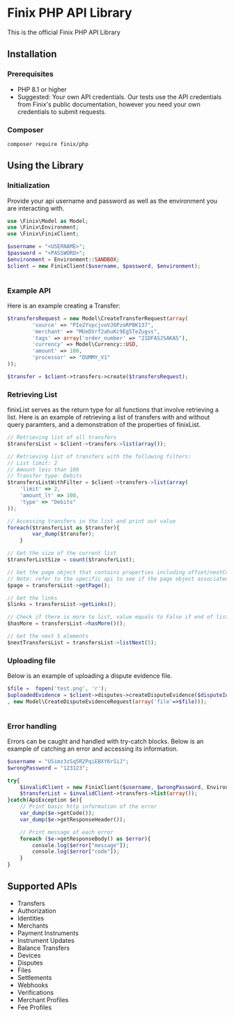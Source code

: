 # Finix PHP API Library
This is the official Finix PHP API Library 

## Installation
### Prerequisites
- PHP 8.1 or higher
- Suggested: Your own API credentials.
Our tests use the API credentials from Finix's public documentation, however you need your own credentials to submit requests.
### Composer
```
composer require finix/php
```

## Using the Library
### Initialization
Provide your api username and password as well as the environment you are interacting with.
```php
use \Finix\Model as Model;
use \Finix\Environment;
use \Finix\FinixClient;

$username = "<USERNAME>";
$password = "<PASSWORD>";
$environment = Environment::SANDBOX;
$client = new FinixClient($username, $password, $environment);
   
```

### Example API
Here is an example creating a Transfer:
```php
$transfersRequest = new Model\CreateTransferRequest(array(
        'source' => "PIe2YvpcjvoVJ6PzoRPBK137", 
        'merchant' => "MUeDVrf2ahuKc9Eg5TeZugvs", 
        'tags' => array('order_number' => "21DFASJSAKAS"), 
        'currency' => Model\Currency::USD, 
        'amount' => 100, 
        'processor' => "DUMMY_V1"
));

$transfer = $client->transfers->create($transfersRequest);
```

### Retrieving List 
finixList serves as the return type for all functions that involve retrieving a list. Here is an example of retrieving a list of transfers with and without query paramters, and a demonstration of the properties of finixList.
```typescript 
// Retrieving list of all transfers 
$transfersList = $client->transfers->list(array());

// Retrieving list of transfers with the following filters: 
// List limit: 2
// Amount less than 100
// Transfer type: Debits 
$transfersListWithFilter = $client->transfers->list(array(
    'limit' => 2,
    'amount_lt' => 100,
    'type' => "Debits"  
));

// Accessing transfers in the list and print out value
foreach($transferList as $transfer){
        var_dump($transfer);
    }

// Get the size of the current list 
$transferListSize = count($transferList);

// Get the page object that contains properties including offset/nextCursor, limit.
// Note: refer to the specific api to see if the page object associated is of type pageCursor or pageOffset
$page = transfersList->getPage();

// Get the links 
$links = transfersList->getLinks();

// Check if there is more to list, value equals to False if end of list has been reached 
$hasMore = transfersList->hasMore()();

// Get the next 5 elements
$nextTransfersList = transfersList->listNext(5);

```

### Uploading file 
Below is an example of uploading a dispute evidence file.
``` php
$file =  fopen('test.png', 'r');
$uploadedEvidence = $client->disputes->createDisputeEvidence($disputeId
, new Model\CreateDisputeEvidenceRequest(array('file'=>$file)));
        
```

### Error handling
Errors can be caught and handled with try-catch blocks. Below is an example of catching an error and accessing its information. 
```php
$username = "USimz3zSq5R2PqiEBXY6rSiJ";
$wrongPassword = "123123";

try{
    $invalidClient = new FinixClient($username, $wrongPassword, Environment::SANDBOX);
    $transferList = $invalidClient->transfers->list(array());
}catch(ApiException $e){
    // Print basic http information of the error
    var_dump($e->getCode());
    var_dump($e->getResponseHeader());

    // Print message of each error 
    foreach ($e->getResponseBody() as $error){
        console.log($error["message"]);
        console.log($error["code"]);
    }
}
```
## Supported APIs
- Transfers
- Authorization
- Identities
- Merchants
- Payment Instruments
- Instrument Updates
- Balance Transfers
- Devices
- Disputes
- Files
- Settlements
- Webhooks
- Verifications
- Merchant Profiles
- Fee Profiles
